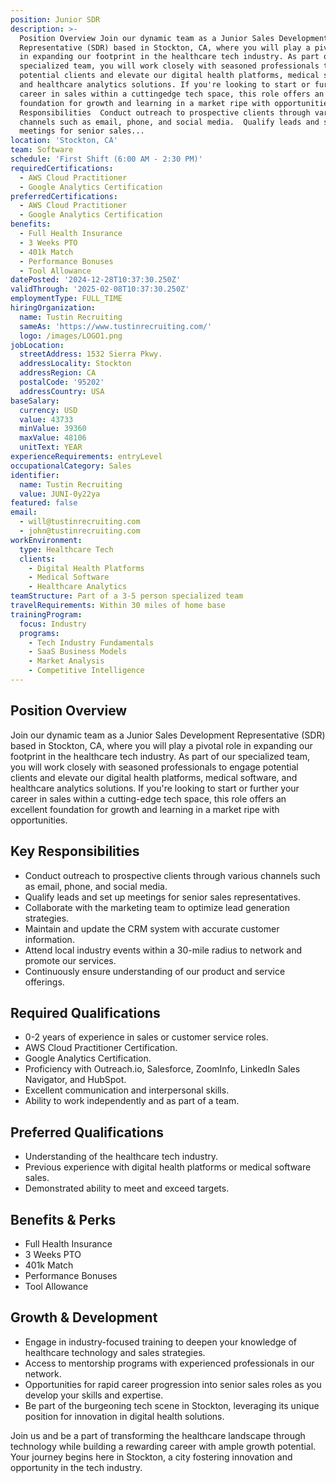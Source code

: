 ```yaml
---
position: Junior SDR
description: >-
  Position Overview Join our dynamic team as a Junior Sales Development
  Representative (SDR) based in Stockton, CA, where you will play a pivotal role
  in expanding our footprint in the healthcare tech industry. As part of our
  specialized team, you will work closely with seasoned professionals to engage
  potential clients and elevate our digital health platforms, medical software,
  and healthcare analytics solutions. If you're looking to start or further your
  career in sales within a cuttingedge tech space, this role offers an excellent
  foundation for growth and learning in a market ripe with opportunities. Key
  Responsibilities  Conduct outreach to prospective clients through various
  channels such as email, phone, and social media.  Qualify leads and set up
  meetings for senior sales...
location: 'Stockton, CA'
team: Software
schedule: 'First Shift (6:00 AM - 2:30 PM)'
requiredCertifications:
  - AWS Cloud Practitioner
  - Google Analytics Certification
preferredCertifications:
  - AWS Cloud Practitioner
  - Google Analytics Certification
benefits:
  - Full Health Insurance
  - 3 Weeks PTO
  - 401k Match
  - Performance Bonuses
  - Tool Allowance
datePosted: '2024-12-28T10:37:30.250Z'
validThrough: '2025-02-08T10:37:30.250Z'
employmentType: FULL_TIME
hiringOrganization:
  name: Tustin Recruiting
  sameAs: 'https://www.tustinrecruiting.com/'
  logo: /images/LOGO1.png
jobLocation:
  streetAddress: 1532 Sierra Pkwy.
  addressLocality: Stockton
  addressRegion: CA
  postalCode: '95202'
  addressCountry: USA
baseSalary:
  currency: USD
  value: 43733
  minValue: 39360
  maxValue: 48106
  unitText: YEAR
experienceRequirements: entryLevel
occupationalCategory: Sales
identifier:
  name: Tustin Recruiting
  value: JUNI-0y22ya
featured: false
email:
  - will@tustinrecruiting.com
  - john@tustinrecruiting.com
workEnvironment:
  type: Healthcare Tech
  clients:
    - Digital Health Platforms
    - Medical Software
    - Healthcare Analytics
teamStructure: Part of a 3-5 person specialized team
travelRequirements: Within 30 miles of home base
trainingProgram:
  focus: Industry
  programs:
    - Tech Industry Fundamentals
    - SaaS Business Models
    - Market Analysis
    - Competitive Intelligence
---
```




## Position Overview

Join our dynamic team as a Junior Sales Development Representative (SDR) based in Stockton, CA, where you will play a pivotal role in expanding our footprint in the healthcare tech industry. As part of our specialized team, you will work closely with seasoned professionals to engage potential clients and elevate our digital health platforms, medical software, and healthcare analytics solutions. If you're looking to start or further your career in sales within a cutting-edge tech space, this role offers an excellent foundation for growth and learning in a market ripe with opportunities.

## Key Responsibilities

- Conduct outreach to prospective clients through various channels such as email, phone, and social media.
- Qualify leads and set up meetings for senior sales representatives.
- Collaborate with the marketing team to optimize lead generation strategies.
- Maintain and update the CRM system with accurate customer information.
- Attend local industry events within a 30-mile radius to network and promote our services.
- Continuously ensure understanding of our product and service offerings.

## Required Qualifications

- 0-2 years of experience in sales or customer service roles.
- AWS Cloud Practitioner Certification.
- Google Analytics Certification.
- Proficiency with Outreach.io, Salesforce, ZoomInfo, LinkedIn Sales Navigator, and HubSpot.
- Excellent communication and interpersonal skills.
- Ability to work independently and as part of a team.

## Preferred Qualifications

- Understanding of the healthcare tech industry.
- Previous experience with digital health platforms or medical software sales.
- Demonstrated ability to meet and exceed targets.

## Benefits & Perks

- Full Health Insurance
- 3 Weeks PTO
- 401k Match
- Performance Bonuses
- Tool Allowance

## Growth & Development

- Engage in industry-focused training to deepen your knowledge of healthcare technology and sales strategies.
- Access to mentorship programs with experienced professionals in our network.
- Opportunities for rapid career progression into senior sales roles as you develop your skills and expertise.
- Be part of the burgeoning tech scene in Stockton, leveraging its unique position for innovation in digital health solutions.

Join us and be a part of transforming the healthcare landscape through technology while building a rewarding career with ample growth potential. Your journey begins here in Stockton, a city fostering innovation and opportunity in the tech industry.
